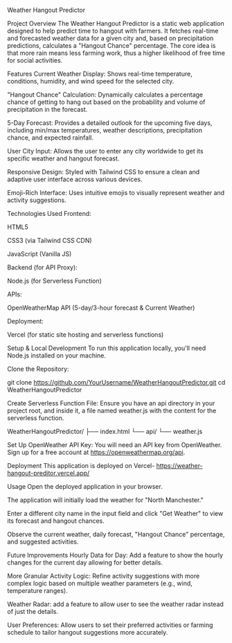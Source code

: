 Weather Hangout Predictor

Project Overview
The Weather Hangout Predictor is a static web application designed to help predict time to hangout with farmers. It fetches real-time and forecasted weather data for a given city and, based on precipitation predictions, calculates a "Hangout Chance" percentage. The core idea is that more rain means less farming work, thus a higher likelihood of free time for social activities. 


Features
Current Weather Display: Shows real-time temperature, conditions, humidity, and wind speed for the selected city.

"Hangout Chance" Calculation: Dynamically calculates a percentage chance of getting to hang out based on the probability and volume of precipitation in the forecast.

5-Day Forecast: Provides a detailed outlook for the upcoming five days, including min/max temperatures, weather descriptions, precipitation chance, and expected rainfall.

User City Input: Allows the user to enter any city worldwide to get its specific weather and hangout forecast.

Responsive Design: Styled with Tailwind CSS to ensure a clean and adaptive user interface across various devices.

Emoji-Rich Interface: Uses intuitive emojis to visually represent weather and activity suggestions.

Technologies Used
Frontend:

HTML5

CSS3 (via Tailwind CSS CDN)

JavaScript (Vanilla JS)

Backend (for API Proxy):

Node.js (for Serverless Function)

APIs:

OpenWeatherMap API (5-day/3-hour forecast & Current Weather)

Deployment:

Vercel (for static site hosting and serverless functions)

Setup & Local Development
To run this application locally, you'll need Node.js installed on your machine.

Clone the Repository:

git clone https://github.com/YourUsername/WeatherHangoutPredictor.git
cd WeatherHangoutPredictor 


Create Serverless Function File:
Ensure you have an api directory in your project root, and inside it, a file named weather.js with the content for the serverless function.

WeatherHangoutPredictor/
├── index.html
└── api/
    └── weather.js


Set Up OpenWeather API Key:
You will need an API key from OpenWeather. Sign up for a free account at https://openweathermap.org/api.


Deployment
This application is deployed on Vercel- https://weather-hangout-preditor.vercel.app/


Usage
Open the deployed application in your browser.

The application will initially load the weather for "North Manchester."

Enter a different city name in the input field and click "Get Weather" to view its forecast and hangout chances.

Observe the current weather, daily forecast, "Hangout Chance" percentage, and suggested activities.

Future Improvements
Hourly Data for Day: Add a feature to show the hourly changes for the current day allowing for better details.

More Granular Activity Logic: Refine activity suggestions with more complex logic based on multiple weather parameters (e.g., wind, temperature ranges).

Weather Radar: add a feature to allow user to see the weather radar instead of just the details.

User Preferences: Allow users to set their preferred activities or farming schedule to tailor hangout suggestions more accurately.

